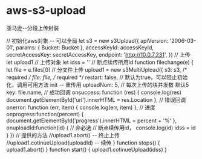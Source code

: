 # aws-s3-upload
亚马逊--分段上传封装

// 初始化aws对象 -- 可以全局
    let s3 = new s3Upload({
        apiVersion: '2006-03-01',
        params: {
            Bucket: Bucket
        },
        accessKeyId: accessKeyId,
        secretAccessKey: secretAccessKey,
        endpoint: 'http://10.0.7.231',
    })
    // 上传
    let upload1 // 上传对象
    let idss = '' // 断点续传所用Id
    function filechange(e) {
        let file = e.files[0]
        // 分文件上传
        upload1 = new s3MultiUpload({
            s3: s3,
            /* required */
            file: file,
            /* required */
            restart: false, // 默认为true，可以阻止初始化，调用可用方法 init -- 重传用
            uploadNum: 5, // 每次上传的块并发数 默认5
            key: file.name,
            //    成功回调
            onsuccess: function (res) {
                console.log(res)
                document.getElementById('url').innerHTML = res.Location
            },
            //    错误回调
            onerror: function (err, item) {
                console.log(err, item)
            },
            //    进度
            onprogress:function(percent) {
                document.getElementById('progress').innerHTML = percent + '%'
            },
            onuploadId:function(id) { // 非必选
                //  断点续传用id，
                console.log(id)
                idss = id
            }
        })
        // 提供的方法
        //upload1.abort() -- 终止上传
        //upload1.cotinueUpload(uploadId) -- 续传
    }
    function stops() {
        upload1.abort()
    }
    function start() {
        upload1.cotinueUpload(idss)
    }
